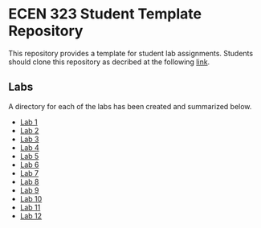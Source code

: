 # ECEN 323 Student Template Repository

This repository provides a template for student lab assignments. 
Students should clone this repository as decribed at the following [link](http://ecen323wiki.groups.et.byu.net/tutorials/git_setup/).


## Labs

A directory for each of the labs has been created and summarized below.

* [Lab 1](./lab01/Lab01.md)
* [Lab 2](./lab01/Lab02.md)
* [Lab 3](./lab01/Lab03.md)
* [Lab 4](./lab01/Lab04.md)
* [Lab 5](./lab01/Lab05.md)
* [Lab 6](./lab01/Lab06.md)
* [Lab 7](./lab01/Lab07.md)
* [Lab 8](./lab01/Lab08.md)
* [Lab 9](./lab01/Lab09.md)
* [Lab 10](./lab01/Lab10.md)
* [Lab 11](./lab01/Lab11.md)
* [Lab 12](./lab01/Lab12.md)

